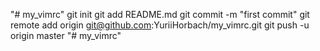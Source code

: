"# my_vimrc"  git init git add README.md git commit -m "first commit" git remote add origin git@github.com:YuriiHorbach/my_vimrc.git git push -u origin master
"# my_vimrc" 
